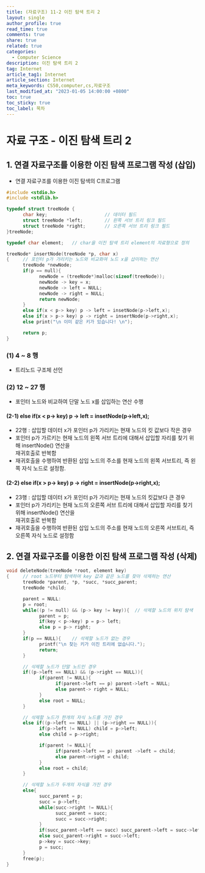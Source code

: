 ```yaml
---
title: (자료구조) 11-2 이진 탐색 트리 2
layout: single
author_profile: true
read_time: true
comments: true
share: true
related: true
categories:
  - Computer Science
description: 이진 탐색 트리 2
tag: Internet
article_tag1: Internet
article_section: Internet
meta_keywords: CS50,computer,cs,자료구조
last_modified_at: "2023-01-05 14:00:00 +0800"
toc: true
toc_sticky: true
toc_label: 목차
---
```


# 자료 구조 - 이진 탐색 트리 2

## 1. 연결 자료구조를 이용한 이진 탐색 프로그램 작성 (삽입)

- 연결 자료구조를 이용한 이진 탐색의 C프로그램

```c
#include <stdio.h>
#include <stdlib.h>

typedef struct treeNode {
      char key;                     // 데이터 필드
      struct treeNode *left;        // 왼쪽 서브 트리 링크 필드
      struct treeNode *right;       // 오른쪽 서브 트리 링크 필드
}treeNode;

typedef char element;   // char을 이진 탐색 트리 element의 자료형으로 정의

treeNode* insertNode(treeNode *p, char x)
{     // 포인터 p가 가리키는 노드와 비교화여 노드 x을 삽이하는 연산
      treeNode *newNode;
      if(p == null){
            newNode = (treeNode*)malloc(sizeof(treeNode));
            newNode -> key = x;
            newNode -> left = NULL;
            newNode -> right = NULL;
            return newNode;
      }
      else if(x < p-> key) p -> left = insetNode(p->left,x);
      else if(x > p-> key) p -> right = insertNode(p->right,x);
      else print("\n 이미 같은 키가 있습니다! \n");

      return p;
}

```

### (1) 4 ~ 8 행

- 트리노드 구조체 선언

### (2) 12 ~ 27 행

- 포인터 노드와 비교하여 단말 노드 x를 삽입하는 연산 수행

#### (2-1) else if(x < p-> key) p -> left = insetNode(p->left,x);

- 22행 : 삽입할 데이터 x가 포인터 p가 가리키는 현재 노드의 킷 값보다 작은 경우
- 포인터 p가 가르키는 현재 노드의 왼쪽 서브 트리에 대해서 삽입할 자리를 찾기 위해 insertNode() 연산을  
  재귀호출로 반복함
- 재귀호출을 수행하여 반환된 삽입 노드의 주소를 현재 노드의 왼쪽 서브트리, 즉 왼쪽 자식 노드로 설정함.

#### (2-2) else if(x > p-> key) p -> right = insertNode(p->right,x);

- 23행 : 삽입할 데이터 x가 포인터 p가 가리키는 현재 노드의 킷값보다 큰 경우
- 포인터 p가 가리키는 현재 노드의 오른쪽 서브 트리에 대해서 삽입할 자리를 찾기 위해 insertNode() 연산을  
  재귀호출로 반복함
- 재귀호출을 수행하여 반환된 삽입 노드의 주소를 현재 노드의 오른쪽 서브트리, 즉 오른쪽 자식 노드로 설정함

## 2. 연결 자료구조를 이용한 이진 탐색 프로그램 작성 (삭제)

```c
void deleteNode(treeNode *root, element key)
{     // root 노드부터 탐색하여 key 값과 같은 노드를 찾아 삭제하는 연산
      treeNode *parent, *p, *succ, *succ_parent;
      treeNode *child;

      parent = NULL:
      p = root;
      while((p != null) && (p-> key != key)){  // 삭제할 노드의 위치 탐색
            parent = p;
            if(key < p->key) p = p-> left;
            else p = p-> right;
      }
      if(p == NULL){    // 삭제할 노드가 없는 경우
            printf("\n 찾는 키가 이진 트리에 없습니다.");
            return;
      }

      // 삭제할 노드가 단말 노드인 경우
      if((p->left == NULL) && (p->right == NULL)){
            if(parent != NULL){
                  if(parent->left == p) parent->left = NULL;
                  else parent-> right = NULL;
            }
            else root = NULL;
      }

      // 삭제할 노드가 한개의 자식 노드를 가진 경우
      else if((p->left == NULL) || (p->right == NULL)){
            if(p->left != NULL) child = p->left;
            else child = p->right;

            if(parent != NULL){
                  if(parent->left == p) parent ->left = child;
                  else parent->right = child;
            }
            else root = child;
      }

      // 삭제할 노드가 두개의 자식을 가진 경우
      else{
            succ_parent = p;
            succ = p->left;
            while(succ->right != NULL){
                  succ_parent = succ;
                  succ = succ->right;
            }
            if(succ_parent->left == succ) succ_parent->left = succ->left;
            else succ_parent->right = succ->left;
            p->key = succ->key;
            p = succ;
      }
      free(p);
}
```

